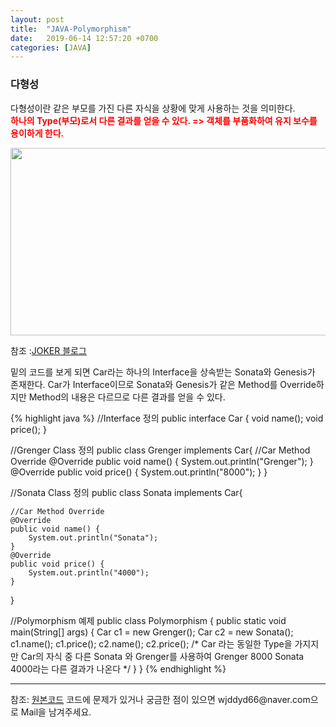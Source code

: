 ```yaml
---
layout: post
title:  "JAVA-Polymorphism"
date:   2019-06-14 12:57:20 +0700
categories: [JAVA]
---
```


### 다형성 
다형성이란 같은 부모를 가진 다른 자식을 상황에 맞게 사용하는 것을 의미한다.  
<span style ="color: red">**하나의 Type(부모)로서 다른 결과를 얻을 수 있다. => 객체를 부품화하여 유지 보수를 용이하게 한다.**</span> 

<img src="https://raw.githubusercontent.com/wjddyd66/wjddyd66.github.io/master/static/img/Java/Polymorphism.PNG" height="300" width="600" />

참조 :<a href="https://m.blog.naver.com/PostView.nhn?blogId=heartflow89&logNo=220979244668&proxyReferer=https%3A%2F%2Fwww.google.com%2F">JOKER 블로그</a>

밑의 코드를 보게 되면 Car라는 하나의 Interface을 상속받는 Sonata와 Genesis가 존재한다. Car가 Interface이므로 Sonata와 Genesis가 같은 Method를 Override하지만 Method의 내용은 다르므로 다른 결과를 얻을 수 있다.

{% highlight java %}
//Interface 정의
public interface Car {
	void name();
	void price();
}

//Grenger Class 정의
public class Grenger implements Car{
	//Car Method Override
	@Override
	public void name() {
		System.out.println("Grenger");
	}
	@Override
	public void price() {
		System.out.println("8000");	
	}
}

//Sonata Class 정의
public class Sonata implements Car{
	
	//Car Method Override
	@Override
	public void name() {
		System.out.println("Sonata");
	}
	@Override
	public void price() {
		System.out.println("4000");	
	}
}

//Polymorphism 예제
public class Polymorphism {
	public static void main(String[] args) {
		Car c1 = new Grenger();
		Car c2 = new Sonata();
		c1.name();
		c1.price();
		c2.name();
		c2.price();
		/*
		Car 라는 동일한 Type을 가지지만
		Car의 자식 중 다른 Sonata 와 Grenger를 사용하여
		Grenger 8000 Sonata 4000라는 다른 결과가 나온다
		 */
	}
}
{% endhighlight %}

<hr>
참조: <a href="https://github.com/wjddyd66/JAVA/tree/master/Polymorphism">원본코드</a>
코드에 문제가 있거나 궁금한 점이 있으면 wjddyd66@naver.com으로  Mail을 남겨주세요.